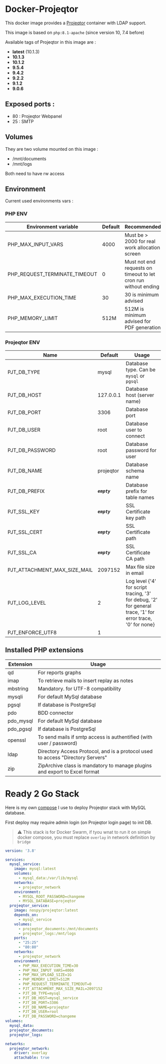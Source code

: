 # Docker-Projeqtor

This docker image provides a [Projeqtor](https://www.projeqtor.org) container with LDAP support.

This image is based on `php:8.1-apache` (since version 10, 7.4 before)

Available tags of Projeqtor in this image are :

- **latest** (10.1.3)
- **10.1.3**
- **10.1.2**
- **9.5.4**
- **9.4.2**
- **9.2.2**
- **9.1.2**
- **9.0.6**

## Exposed ports :

- 80 : Projeqtor Webpanel
- 25 : SMTP

## Volumes

They are two volume mounted on this image :

- /mnt/documents
- /mnt/logs

Both need to have rw access

## Environment

Current used environments vars :

### PHP ENV

| Environment variable          | Default | Recommended                                                     |
|-------------------------------|---------|-----------------------------------------------------------------|
| PHP_MAX_INPUT_VARS            | 4000    | Must be > 2000 for real work allocation screen                  |
| PHP_REQUEST_TERMINATE_TIMEOUT | 0       | Must not end requests on timeout to let cron run without ending |
| PHP_MAX_EXECUTION_TIME        | 30      | 30 is minimum advised                                           |
| PHP_MEMORY_LIMIT              | 512M    | 512M is minimum advised for PDF generation                      |

### Projeqtor ENV

| Name                         | Default       | Usage                                                                                                       |
|------------------------------|---------------|-------------------------------------------------------------------------------------------------------------|
| PJT_DB_TYPE                  | mysql         | Database type. Can be `mysql` or `pgsql`                                                                    |
| PJT_DB_HOST                  | 127.0.0.1     | Database host (server name)                                                                                 |
| PJT_DB_PORT                  | 3306          | Database port                                                                                               |
| PJT_DB_USER                  | root          | Database user to connect                                                                                    |
| PJT_DB_PASSWORD              | root          | Database password for user                                                                                  |
| PJT_DB_NAME                  | projeqtor     | Database schema name                                                                                        |
| PJT_DB_PREFIX                | ***`empty`*** | Database prefix for table names                                                                             |
| PJT_SSL_KEY                  | ***`empty`*** | SSL Certificate key path                                                                                    |
| PJT_SSL_CERT                 | ***`empty`*** | SSL Certificate path                                                                                        |
| PJT_SSL_CA                   | ***`empty`*** | SSL Certificate CA path                                                                                     |
| PJT_ATTACHMENT_MAX_SIZE_MAIL | 2097152       | Max file size in email                                                                                      |
| PJT_LOG_LEVEL                | 2             | Log level {'4' for script tracing, '3' for debug, '2' for general trace, '1' for error trace, '0' for none} |
| PJT_ENFORCE_UTF8             | 1             |                                                                                                             |

## Installed PHP extensions

| Extension | Usage                                                                           |
|-----------|---------------------------------------------------------------------------------|
| qd        | For reports graphs                                                              |
| imap      | To retrieve mails to insert replay as notes                                     |
| mbstring  | Mandatory. for UTF-8 compatibility                                              |
| mysqli    | For default MySql database                                                      |
| pgsql     | If database is PostgreSql                                                       |
| pdo       | BDD connector                                                                   |
| pdo_mysql | For default MySql database                                                      |
| pdo_pgsql | If database is PostgreSql                                                       |
| openssl   | To send mails if smtp access is authentified (with user / password)             |
| ldap      | Directory Access Protocol, and is a protocol used to access "Directory Servers" |
| zip       | ZipArchive class is mandatory to manage plugins and export to Excel format      |

# Ready 2 Go Stack

Here is my own [compose](./docker-compose.yml.example) I use to deploy Projeqtor stack with MySQL database.

First deploy may require admin login (on Projeqtor login page) to init DB.

> :warning: This stack is for Docker Swarm, if tyou wnat to run it on simple docker compose, you must replace `overlay`
> in network definition by `bridge`

```yaml
version: '3.8'

services:
  mysql_service:
    image: mysql:latest
    volumes:
      - mysql_data:/var/lib/mysql
    networks:
      - projeqtor_network
    environment:
      - MYSQL_ROOT_PASSWORD=changeme
      - MYSQL_DATABASE=projeqtor
  projeqtor_service:
    image: nospy/projeqtor:latest
    depends_on:
      - mysql_service
    volumes:
      - projeqtor_documents:/mnt/documents
      - projeqtor_logs:/mnt/logs
    ports:
      - "25:25"
      - "80:80"
    networks:
      - projeqtor_network
    environment:
      - PHP_MAX_EXECUTION_TIME=30
      - PHP_MAX_INPUT_VARS=4000
      - PHP_MAX_UPLOAD_SIZE=1G
      - PHP_MEMORY_LIMIT=512M
      - PHP_REQUEST_TERMINATE_TIMEOUT=0
      - PJT_ATTACHMENT_MAX_SIZE_MAIL=2097152
      - PJT_DB_TYPE=mysql
      - PJT_DB_HOST=mysql_service
      - PJT_DB_PORT=3306
      - PJT_DB_NAME=projeqtor
      - PJT_DB_USER=root
      - PJT_DB_PASSWORD=changeme
volumes:
  mysql_data:
  projeqtor_documents:
  projeqtor_logs:

networks:
  projeqtor_network:
    driver: overlay
    attachable: true
```

